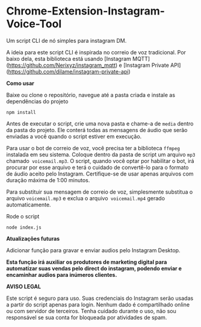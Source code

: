 # Chrome-Extension-Instagram-Voice-Tool
Um script CLI de nó simples para instagram DM.

A ideia para este script CLI é inspirada no correio de voz tradicional. Por baixo dela, esta biblioteca está usando [Instagram MQTT] (https://github.com/Nerixyz/instagram_mqtt) e [Instagram Private API] (https://github.com/dilame/instagram-private-api)

**Como usar**

Baixe ou clone o repositório, navegue até a pasta criada e instale as dependências do projeto
```
npm install
```
Antes de executar o script, crie uma nova pasta e chame-a de `media` dentro da pasta do projeto. Ele conterá todas as mensagens de áudio que serão enviadas a você quando o script estiver em execução.

Para usar o bot de correio de voz, você precisa ter a biblioteca `ffmpeg` instalada em seu sistema. Coloque dentro da pasta de script um arquivo `mp3` chamado` voicemail.mp3`. O script, quando você optar por habilitar o bot, irá procurar por esse arquivo e terá o cuidado de convertê-lo para o formato de áudio aceito pelo Instagram. Certifique-se de usar apenas arquivos com duração máxima de 1:00 minutos.

Para substituir sua mensagem de correio de voz, simplesmente substitua o arquivo `voicemail.mp3` e exclua o arquivo` voicemail.mp4` gerado automaticamente.

Rode o script
```
node index.js
```
**Atualizações futuras**

Adicionar função para gravar e enviar audios pelo Instagram Desktop. 

**Esta função irá auxiliar os produtores de marketing digital para automatizar suas vendas pelo direct do instagram, podendo enviar e encaminhar audios para inúmeros clientes.**

****AVISO LEGAL****

Este script é seguro para uso. Suas credenciais do Instagram serão usadas a partir do script apenas para login. Nenhum dado é compartilhado online ou com servidor de terceiros. Tenha cuidado durante o uso, não sou responsável se sua conta for bloqueada por atividades de spam.


